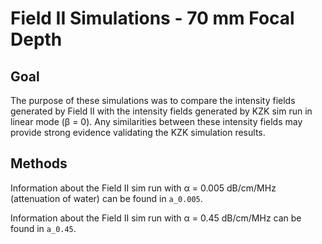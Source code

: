 Field II Simulations - 70 mm Focal Depth
========================================

## Goal
The purpose of these simulations was to compare the intensity fields generated by Field II with the intensity fields generated by KZK sim run in linear mode (β = 0). Any similarities between these intensity fields may provide strong evidence validating the KZK simulation results.

## Methods
Information about the Field II sim run with α = 0.005 dB/cm/MHz (attenuation of water) can be found in `a_0.005`.

Information about the Field II sim run with α = 0.45 dB/cm/MHz can be found in `a_0.45`.
